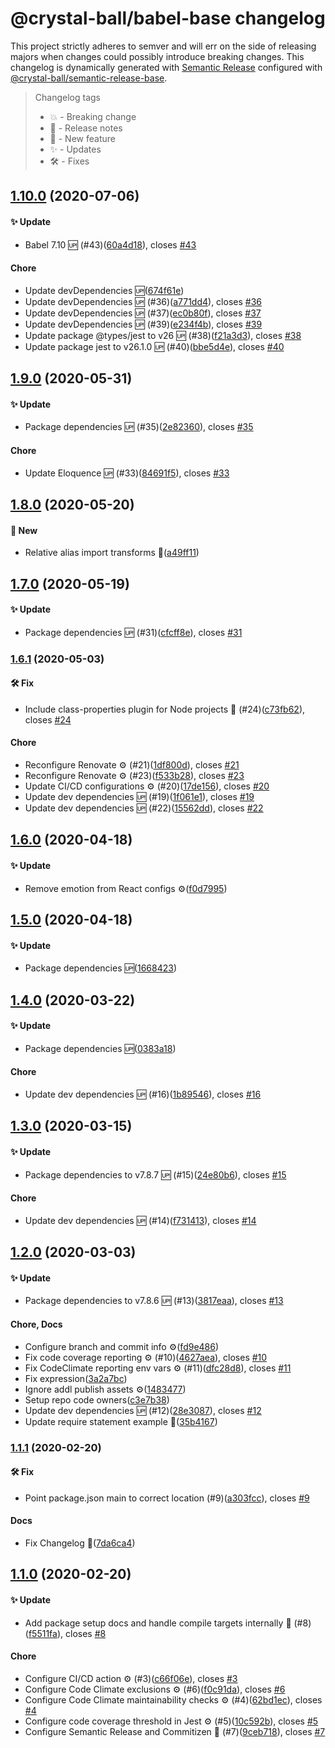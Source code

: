 # @crystal-ball/babel-base changelog

This project strictly adheres to semver and will err on the side of releasing majors when
changes could possibly introduce breaking changes. This changelog is dynamically generated
with [Semantic Release](https://semantic-release.gitbook.io/semantic-release/) configured
with [@crystal-ball/semantic-release-base](https://github.com/crystal-ball/semantic-release-base).

> Changelog tags
>
> - 💥 - Breaking change
> - 🔖 - Release notes
> - 💖 - New feature
> - ✨ - Updates
> - 🛠 - Fixes


## [1.10.0](https://github.com/crystal-ball/babel-base/compare/v1.9.0...v1.10.0) (2020-07-06)


#### ✨ Update

* Babel 7.10 🆙 (#43)([60a4d18](https://github.com/crystal-ball/babel-base/commit/60a4d18298d00f724cc51a598fc5bc56a9fdae8f)), closes [#43](https://github.com/crystal-ball/babel-base/issue/43)

#### Chore

* Update devDependencies 🆙([674f61e](https://github.com/crystal-ball/babel-base/commit/674f61ebd8f831a52ab4a70fd0eb2678201ea9b1))
* Update devDependencies 🆙 (#36)([a771dd4](https://github.com/crystal-ball/babel-base/commit/a771dd4ce13044775159727db99c6ba6b7b12c44)), closes [#36](https://github.com/crystal-ball/babel-base/issue/36)
* Update devDependencies 🆙 (#37)([ec0b80f](https://github.com/crystal-ball/babel-base/commit/ec0b80f4a3b086d51e84d75c9402e2afda688ae3)), closes [#37](https://github.com/crystal-ball/babel-base/issue/37)
* Update devDependencies 🆙 (#39)([e234f4b](https://github.com/crystal-ball/babel-base/commit/e234f4bd74e650a19c2f3a94f216ee4db52f6f4b)), closes [#39](https://github.com/crystal-ball/babel-base/issue/39)
* Update package @types/jest to v26 🆙 (#38)([f21a3d3](https://github.com/crystal-ball/babel-base/commit/f21a3d316816ed29965dd37f0b96b9801ed062db)), closes [#38](https://github.com/crystal-ball/babel-base/issue/38)
* Update package jest to v26.1.0 🆙 (#40)([bbe5d4e](https://github.com/crystal-ball/babel-base/commit/bbe5d4e942a8a61b2a49108827e310051195900f)), closes [#40](https://github.com/crystal-ball/babel-base/issue/40)

## [1.9.0](https://github.com/crystal-ball/babel-base/compare/v1.8.0...v1.9.0) (2020-05-31)


#### ✨ Update

* Package dependencies 🆙 (#35)([2e82360](https://github.com/crystal-ball/babel-base/commit/2e823606e8e3301ed4452307292390380b869dd4)), closes [#35](https://github.com/crystal-ball/babel-base/issue/35)

#### Chore

* Update Eloquence 🆙 (#33)([84691f5](https://github.com/crystal-ball/babel-base/commit/84691f5ee277af7f7601ce0359b1e0b8daa0a5ca)), closes [#33](https://github.com/crystal-ball/babel-base/issue/33)

## [1.8.0](https://github.com/crystal-ball/babel-base/compare/v1.7.0...v1.8.0) (2020-05-20)


#### 💖 New

* Relative alias import transforms 🎊([a49ff11](https://github.com/crystal-ball/babel-base/commit/a49ff111924226cb833751a1a1f3d9613afb55f0))

## [1.7.0](https://github.com/crystal-ball/babel-base/compare/v1.6.1...v1.7.0) (2020-05-19)


#### ✨ Update

* Package dependencies 🆙 (#31)([cfcff8e](https://github.com/crystal-ball/babel-base/commit/cfcff8ece6bc231d6b09e636c7feb2f565d038da)), closes [#31](https://github.com/crystal-ball/babel-base/issue/31)

### [1.6.1](https://github.com/crystal-ball/babel-base/compare/v1.6.0...v1.6.1) (2020-05-03)


#### 🛠 Fix

* Include class-properties plugin for Node projects 🎊 (#24)([c73fb62](https://github.com/crystal-ball/babel-base/commit/c73fb62c4e55528fbd77d57e59c5ddea3c92737e)), closes [#24](https://github.com/crystal-ball/babel-base/issue/24)

#### Chore

* Reconfigure Renovate ⚙️ (#21)([1df800d](https://github.com/crystal-ball/babel-base/commit/1df800d93040491e09cd3ae10727eaaa9106cd97)), closes [#21](https://github.com/crystal-ball/babel-base/issue/21)
* Reconfigure Renovate ⚙️ (#23)([f533b28](https://github.com/crystal-ball/babel-base/commit/f533b28c52696558abcd2b1f7eff603812539183)), closes [#23](https://github.com/crystal-ball/babel-base/issue/23)
* Update CI/CD configurations ⚙️ (#20)([17de156](https://github.com/crystal-ball/babel-base/commit/17de156f60d214bdb47616cac3f1531f5650363b)), closes [#20](https://github.com/crystal-ball/babel-base/issue/20)
* Update dev dependencies 🆙 (#19)([1f061e1](https://github.com/crystal-ball/babel-base/commit/1f061e1535d57541c8d16d6cda97f7d37d13f076)), closes [#19](https://github.com/crystal-ball/babel-base/issue/19)
* Update dev dependencies 🆙 (#22)([15562dd](https://github.com/crystal-ball/babel-base/commit/15562dd2a94212c6fa50004c80d498bf64e09f2b)), closes [#22](https://github.com/crystal-ball/babel-base/issue/22)

## [1.6.0](https://github.com/crystal-ball/babel-base/compare/v1.5.0...v1.6.0) (2020-04-18)


#### ✨ Update

* Remove emotion from React configs ⚙️([f0d7995](https://github.com/crystal-ball/babel-base/commit/f0d7995038d3ea03b957163bf41ba7e42dd507d1))

## [1.5.0](https://github.com/crystal-ball/babel-base/compare/v1.4.0...v1.5.0) (2020-04-18)


#### ✨ Update

* Package dependencies 🆙([1668423](https://github.com/crystal-ball/babel-base/commit/16684233de81703396b808647ee3562ad18daae6))

## [1.4.0](https://github.com/crystal-ball/babel-base/compare/v1.3.0...v1.4.0) (2020-03-22)


#### ✨ Update

* Package dependencies 🆙([0383a18](https://github.com/crystal-ball/babel-base/commit/0383a181acc9b3d40f400594e6ce29bffb47ad07))

#### Chore

* Update dev dependencies 🆙 (#16)([1b89546](https://github.com/crystal-ball/babel-base/commit/1b895464e4392fa3d2016d6e22ae1f51adc490ea)), closes [#16](https://github.com/crystal-ball/babel-base/issue/16)

## [1.3.0](https://github.com/crystal-ball/babel-base/compare/v1.2.0...v1.3.0) (2020-03-15)


#### ✨ Update

* Package dependencies to v7.8.7 🆙 (#15)([24e80b6](https://github.com/crystal-ball/babel-base/commit/24e80b6c09ba9f84f4ecd73fcbc778a995bc9783)), closes [#15](https://github.com/crystal-ball/babel-base/issue/15)

#### Chore

* Update dev dependencies 🆙 (#14)([f731413](https://github.com/crystal-ball/babel-base/commit/f73141357f0c7c26c90f41c68318916c86246b8f)), closes [#14](https://github.com/crystal-ball/babel-base/issue/14)

## [1.2.0](https://github.com/crystal-ball/babel-base/compare/v1.1.1...v1.2.0) (2020-03-03)


#### ✨ Update

* Package dependencies to v7.8.6 🆙 (#13)([3817eaa](https://github.com/crystal-ball/babel-base/commit/3817eaac6dc51758fe309d939bf71ae9e9746b97)), closes [#13](https://github.com/crystal-ball/babel-base/issue/13)

#### Chore, Docs

* Configure branch and commit info ⚙️([fd9e486](https://github.com/crystal-ball/babel-base/commit/fd9e48670d079be63b12d6a43a877a76bf7bc9fe))
* Fix code coverage reporting ⚙️ (#10)([4627aea](https://github.com/crystal-ball/babel-base/commit/4627aea6fb862dc9aff6acb3d1327a19917312b2)), closes [#10](https://github.com/crystal-ball/babel-base/issue/10)
* Fix CodeClimate reporting env vars ⚙️ (#11)([dfc28d8](https://github.com/crystal-ball/babel-base/commit/dfc28d89a21a2cc0aa439f3345ae5fa6e09ae7dc)), closes [#11](https://github.com/crystal-ball/babel-base/issue/11)
* Fix expression([3a2a7bc](https://github.com/crystal-ball/babel-base/commit/3a2a7bcdfd3e8c5c6bbecd0ad1b2d04febbccfc4))
* Ignore addl publish assets ⚙️([1483477](https://github.com/crystal-ball/babel-base/commit/1483477fd4ede20c756c27aded67dbad5b9a3cdd))
* Setup repo code owners([c3e7b38](https://github.com/crystal-ball/babel-base/commit/c3e7b38a7bcf29089714fc878a11bf40d4522295))
* Update dev dependencies 🆙 (#12)([28e3087](https://github.com/crystal-ball/babel-base/commit/28e308740601c0cf4a18983af7b5cfc00dbc0916)), closes [#12](https://github.com/crystal-ball/babel-base/issue/12)
* Update require statement example 📝([35b4167](https://github.com/crystal-ball/babel-base/commit/35b41678766f21d2191af548a475756ac7220970))

### [1.1.1](https://github.com/crystal-ball/babel-base/compare/v1.1.0...v1.1.1) (2020-02-20)


#### 🛠 Fix

* Point package.json main to correct location (#9)([a303fcc](https://github.com/crystal-ball/babel-base/commit/a303fcc463d3eb2133f58f91bf944e3e67a79d40)), closes [#9](https://github.com/crystal-ball/babel-base/issue/9)

#### Docs

* Fix Changelog 📝([7da6ca4](https://github.com/crystal-ball/babel-base/commit/7da6ca42100366338f57826190e52abe838485b7))

## [1.1.0](https://github.com/crystal-ball/babel-base/compare/v1.0.0...v1.1.0) (2020-02-20)


#### ✨ Update

* Add package setup docs and handle compile targets internally 📝 (#8)([f5511fa](https://github.com/crystal-ball/babel-base/commit/f5511fa2a17579bf8b1d1fe838306167653a326c)), closes [#8](https://github.com/crystal-ball/babel-base/issue/8)

#### Chore

* Configure CI/CD action ⚙️ (#3)([c66f06e](https://github.com/crystal-ball/babel-base/commit/c66f06ee8f150e126a6848e6159a5e058b1837f7)), closes [#3](https://github.com/crystal-ball/babel-base/issue/3)
* Configure Code Climate exclusions ⚙️ (#6)([f0c91da](https://github.com/crystal-ball/babel-base/commit/f0c91da0b9757fc8553b1b6b80af75cc7e135361)), closes [#6](https://github.com/crystal-ball/babel-base/issue/6)
* Configure Code Climate maintainability checks ⚙️ (#4)([62bd1ec](https://github.com/crystal-ball/babel-base/commit/62bd1eca82b2fde5f7d3fe594d6262247b2f18a3)), closes [#4](https://github.com/crystal-ball/babel-base/issue/4)
* Configure code coverage threshold in Jest ⚙️ (#5)([10c592b](https://github.com/crystal-ball/babel-base/commit/10c592b92dc8daaf3d5fb57b9bfb170b485dea7a)), closes [#5](https://github.com/crystal-ball/babel-base/issue/5)
* Configure Semantic Release and Commitizen 🚀 (#7)([9ceb718](https://github.com/crystal-ball/babel-base/commit/9ceb7183fdd247234e4688b8d1ba2af2756da3db)), closes [#7](https://github.com/crystal-ball/babel-base/issue/7)
